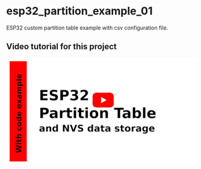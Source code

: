 # esp32_partition_example_01
ESP32 custom partition table example with csv configuration file.

## Video tutorial for this project
[![Video ESP32 Partition  Table](https://github.com/klumw/esp32_partition_example_01/blob/main/docs/video_part_table.png)](https://youtu.be/eGZ-TxHpm24)

